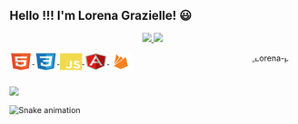 ## Hello !!! I'm Lorena Grazielle! :smiley:

  <div align="center">
  <a href="https://github.com/lorenagrazy">
  <img height="170em" src="https://github-readme-stats.vercel.app/api?username=lorenagrazy&show_icons=true&theme=dracula&include_all_commits=true&count_private=true"/>
  <img height="170em" src="https://github-readme-stats.vercel.app/api/top-langs/?username=lorenagrazy&layout=compact&langs_count=7&theme=dracula"/>
 
  <div align="left" style="display: inline_block" margin="0" pading="0"> <br>
  <img align="center" alt="Lorena-HTML" height="30" width="40" src="https://raw.githubusercontent.com/devicons/devicon/master/icons/html5/html5-original.svg">
  <img align="center" alt="Lorena-CSS" height="30" width="40" src="https://raw.githubusercontent.com/devicons/devicon/master/icons/css3/css3-original.svg">
  <img align="center" alt="Lorena-Js" height="30" width="40" src="https://raw.githubusercontent.com/devicons/devicon/master/icons/javascript/javascript-plain.svg">
  <img align="center" alt="Lorena-Angular" height="30" width="40" src="https://raw.githubusercontent.com/devicons/devicon/1119b9f84c0290e0f0b38982099a2bd027a48bf1/icons/angularjs/angularjs-original.svg">
    <img align="center" alt="Lorena-FireBase" height="30" width="40" src="https://raw.githubusercontent.com/devicons/devicon/1119b9f84c0290e0f0b38982099a2bd027a48bf1/icons/firebase/firebase-plain.svg">
    
  <img align="right" alt="Lorena-pic" height="150" style="border-radius:50px;" src="https://media4.giphy.com/media/WUlplcMpOCEmTGBtBW/200w.webp?cid=ecf05e471gy5qvegyxu4mfnfikzvb9jrokltc0v3t9v1c449&rid=200w.webp&ct=s">
</div>
    
     
  
  
  
  ##
    
<div align="left"> 
 
  <a href="https://www.linkedin.com/in/lorena-silva-020721121/" target="_blank"><img src="https://img.shields.io/badge/-LinkedIn-%230077B5?style=for-the-badge&logo=linkedin&logoColor=white" target="_blank"></a> 
 
  ![Snake animation](https://github.com/lorenagrazy/lorenagrazy/blob/output/github-contribution-grid-snake.svg)
